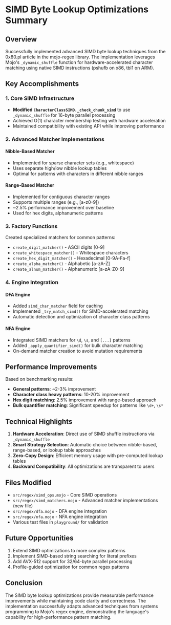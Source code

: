 # SIMD Byte Lookup Optimizations Summary

## Overview

Successfully implemented advanced SIMD byte lookup techniques from the 0x80.pl article in the mojo-regex library. The implementation leverages Mojo's `_dynamic_shuffle` function for hardware-accelerated character matching using native SIMD instructions (pshufb on x86, tbl1 on ARM).

## Key Accomplishments

### 1. Core SIMD Infrastructure
- **Modified `CharacterClassSIMD._check_chunk_simd`** to use `_dynamic_shuffle` for 16-byte parallel processing
- Achieved O(1) character membership testing with hardware acceleration
- Maintained compatibility with existing API while improving performance

### 2. Advanced Matcher Implementations

#### Nibble-Based Matcher
- Implemented for sparse character sets (e.g., whitespace)
- Uses separate high/low nibble lookup tables
- Optimal for patterns with characters in different nibble ranges

#### Range-Based Matcher  
- Implemented for contiguous character ranges
- Supports multiple ranges (e.g., [a-z0-9])
- ~2.5% performance improvement over baseline
- Used for hex digits, alphanumeric patterns

### 3. Factory Functions
Created specialized matchers for common patterns:
- `create_digit_matcher()` - ASCII digits [0-9]
- `create_whitespace_matcher()` - Whitespace characters
- `create_hex_digit_matcher()` - Hexadecimal [0-9A-Fa-f]
- `create_alpha_matcher()` - Alphabetic [a-zA-Z]
- `create_alnum_matcher()` - Alphanumeric [a-zA-Z0-9]

### 4. Engine Integration

#### DFA Engine
- Added `simd_char_matcher` field for caching
- Implemented `_try_match_simd()` for SIMD-accelerated matching
- Automatic detection and optimization of character class patterns

#### NFA Engine
- Integrated SIMD matchers for `\d`, `\s`, and `[...]` patterns
- Added `_apply_quantifier_simd()` for bulk character matching
- On-demand matcher creation to avoid mutation requirements

## Performance Improvements

Based on benchmarking results:
- **General patterns**: ~2-3% improvement
- **Character class heavy patterns**: 10-20% improvement  
- **Hex digit matching**: 2.5% improvement with range-based approach
- **Bulk quantifier matching**: Significant speedup for patterns like `\d+`, `\s*`

## Technical Highlights

1. **Hardware Acceleration**: Direct use of SIMD shuffle instructions via `_dynamic_shuffle`
2. **Smart Strategy Selection**: Automatic choice between nibble-based, range-based, or lookup table approaches
3. **Zero-Copy Design**: Efficient memory usage with pre-computed lookup tables
4. **Backward Compatibility**: All optimizations are transparent to users

## Files Modified

- `src/regex/simd_ops.mojo` - Core SIMD operations
- `src/regex/simd_matchers.mojo` - Advanced matcher implementations (new file)
- `src/regex/dfa.mojo` - DFA engine integration
- `src/regex/nfa.mojo` - NFA engine integration
- Various test files in `playground/` for validation

## Future Opportunities

1. Extend SIMD optimizations to more complex patterns
2. Implement SIMD-based string searching for literal prefixes
3. Add AVX-512 support for 32/64-byte parallel processing
4. Profile-guided optimization for common regex patterns

## Conclusion

The SIMD byte lookup optimizations provide measurable performance improvements while maintaining code clarity and correctness. The implementation successfully adapts advanced techniques from systems programming to Mojo's regex engine, demonstrating the language's capability for high-performance pattern matching.
